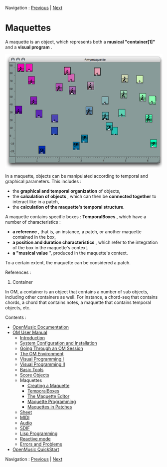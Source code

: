 
Navigation : [Previous](Import "page précédente\(Import\)") |
[Next](Maquette "Next\(Creating a Maquette\)")

# Maquettes


A maquette is an object, which represents both a  **musical "container[1]"**
and a  **visual program** .

![](../res/maquette.png)

In a maquette, objects can be manipulated according to temporal and graphical
parameters. This includes :

  * the  **graphical and temporal organization** of objects,
  * the  **calculation of objects** , which can then be  **connected together** to interact like in a patch,
  * the  **calculation of the maquette's temporal structure**.

A maquette contains specific boxes :  **TemporalBoxes** , which have a number
of characteristics :

  * **a reference** , that is, an instance, a patch, or another maquette contained in the box,
  * **a position and duration characteristics** , which refer to the integration of the box in the maquette's  context.
  * **a "musical value** ", produced in the maquette's context. 

To a certain extent, the maquette can be considered a patch.

References :

  1. Container

In OM, a container is an object that contains a number of sub objects,
including other containers as well. For instance, a chord-seq that contains
chords, a chord that contains notes, a maquette that contains temporal
objects, etc.

Contents :

  * [OpenMusic Documentation](OM-Documentation)
  * [OM User Manual](OM-User-Manual)
    * [Introduction](00-Contents)
    * [System Configuration and Installation](Installation)
    * [Going Through an OM Session](Goingthrough)
    * [The OM Environment](Environment)
    * [Visual Programming I](BasicVisualProgramming)
    * [Visual Programming II](AdvancedVisualProgramming)
    * [Basic Tools](BasicObjects)
    * [Score Objects](ScoreObjects)
    * Maquettes
      * [Creating a Maquette](Maquette)
      * [TemporalBoxes](TemporalBoxes)
      * [The Maquette Editor](Editor)
      * [Maquette Programming](Programming%20Maquette)
      * [Maquettes in Patches](Maquettes%20in%20Patches)
    * [Sheet](Sheet)
    * [MIDI](MIDI)
    * [Audio](Audio)
    * [SDIF](SDIF)
    * [Lisp Programming](Lisp)
    * [Reactive mode](Reactive)
    * [Errors and Problems](errors)
  * [OpenMusic QuickStart](QuickStart-Chapters)

Navigation : [Previous](Import "page précédente\(Import\)") |
[Next](Maquette "Next\(Creating a Maquette\)")


